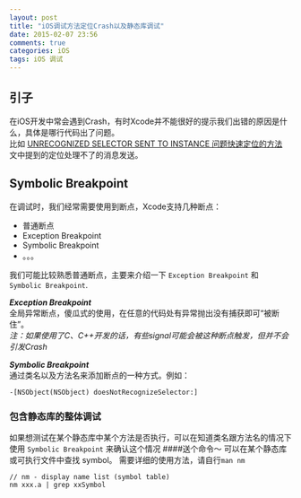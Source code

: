```yaml
---
layout: post
title: "iOS调试方法定位Crash以及静态库调试"
date: 2015-02-07 23:56
comments: true
categories: iOS
tags: iOS 调试
---
```


## 引子
在iOS开发中常会遇到Crash，有时Xcode并不能很好的提示我们出错的原因是什么，具体是哪行代码出了问题。<br>
比如 [UNRECOGNIZED SELECTOR SENT TO INSTANCE 问题快速定位的方法](http://blog.objcc.com/unrecognized-selector-sent-to-instance/) 文中提到的定位处理不了的消息发送。

## Symbolic Breakpoint
在调试时，我们经常需要使用到断点，Xcode支持几种断点：

+   普通断点
+   Exception Breakpoint
+   Symbolic Breakpoint
+   。。。

我们可能比较熟悉普通断点，主要来介绍一下 `Exception Breakpoint` 和 `Symbolic Breakpoint`.

***Exception Breakpoint***<br>
全局异常断点，傻瓜式的使用，在任意的代码处有异常抛出没有捕获即可“被断住”。<br>
*注：如果使用了C、C++开发的话，有些signal可能会被这种断点触发，但并不会引发Crash*

***Symbolic Breakpoint***<br>
通过类名以及方法名来添加断点的一种方式。例如：
```
-[NSObject(NSObject) doesNotRecognizeSelector:]
```

### 包含静态库的整体调试
如果想测试在某个静态库中某个方法是否执行，可以在知道类名跟方法名的情况下使用 `Symbolic Breakpoint` 来确认这个情况
####送个命令～
可以在某个静态库或可执行文件中查找 symbol。 需要详细的使用方法，请自行`man nm`
```
// nm - display name list (symbol table)
nm xxx.a | grep xxSymbol
```